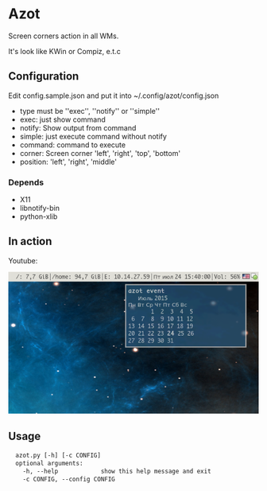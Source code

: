 # Azot

Screen corners action in all WMs.

It's look like KWin or Compiz, e.t.c

## Configuration

Edit config.sample.json and put it into ~/.config/azot/config.json

* type must be ''exec'', ''notify'' or ''simple''
* exec: just show command
* notify: Show output from command
* simple: just execute command without notify
* command: command to execute
* corner: Screen corner 'left', 'right', 'top', 'bottom'
* position: 'left', 'right', 'middle'

### Depends

* X11
* libnotify-bin
* python-xlib

## In action

Youtube:

[![ScreenShot](https://raw.githubusercontent.com/Difrex/azot/master/screenshot/screen.png)](https://www.youtu.be/-qg1swICh4Y)

## Usage
```
  azot.py [-h] [-c CONFIG]
  optional arguments:
    -h, --help            show this help message and exit
    -c CONFIG, --config CONFIG
```

